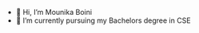 - 👋 Hi, I’m Mounika Boini
- 🌱 I’m currently pursuing my Bachelors degree in CSE
 

<!---
MounikaBoini/MounikaBoini is a ✨ special ✨ repository because its `README.md` (this file) appears on your GitHub profile.
You can click the Preview link to take a look at your changes.
--->
